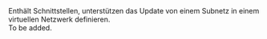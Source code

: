 <Namespace Name="Microsoft.Azure.Management.Network.Fluent.Subnet.UpdateDefinition">
  <Docs>
    <summary>Enthält Schnittstellen, unterstützen das Update von einem Subnetz in einem virtuellen Netzwerk definieren.</summary> 
    <remarks>To be added.</remarks>
  </Docs>
</Namespace>
